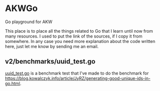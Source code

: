 # AKWGo
Go playground for AKW

This place is to place all the things related to Go that I learn until now from many resources. I used to put the link of the sources, if I copy it from somewhere. In any case you need more explanation about the code written here, just let me know by sending me an email.

## v2/benchmarks/uuid_test.go
<a href="https://github.com/akwdhit/AKWGo/tree/master/src/v2/benchmarks">uuid_test.go</a> is a benchmark test that I've made to do the benchmark for https://blog.kowalczyk.info/article/JyRZ/generating-good-unique-ids-in-go.html.
